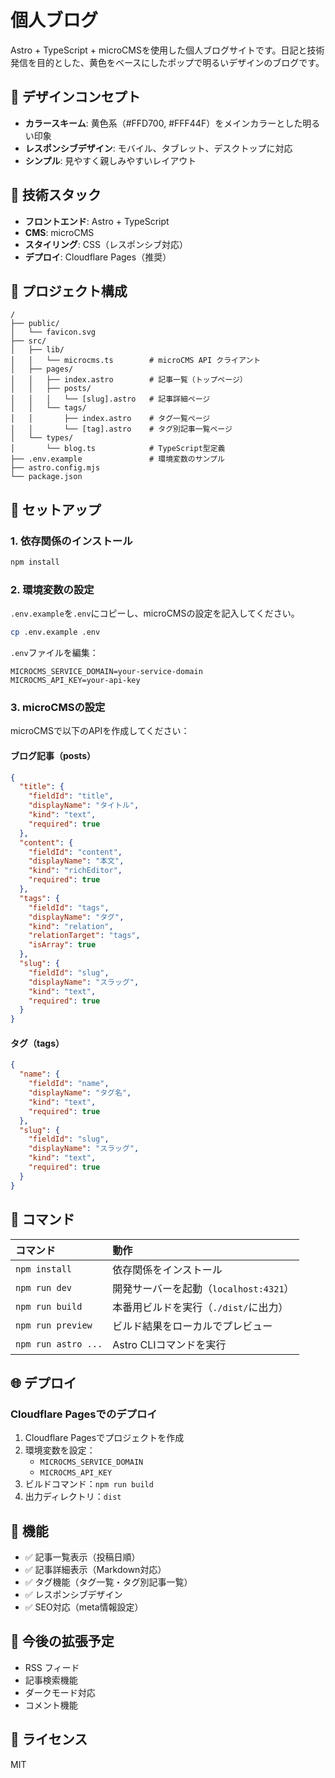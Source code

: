 # 個人ブログ

Astro + TypeScript + microCMSを使用した個人ブログサイトです。日記と技術発信を目的とした、黄色をベースにしたポップで明るいデザインのブログです。

## 🎨 デザインコンセプト

- **カラースキーム**: 黄色系（#FFD700, #FFF44F）をメインカラーとした明るい印象
- **レスポンシブデザイン**: モバイル、タブレット、デスクトップに対応
- **シンプル**: 見やすく親しみやすいレイアウト

## 🚀 技術スタック

- **フロントエンド**: Astro + TypeScript
- **CMS**: microCMS
- **スタイリング**: CSS（レスポンシブ対応）
- **デプロイ**: Cloudflare Pages（推奨）

## 📁 プロジェクト構成

```text
/
├── public/
│   └── favicon.svg
├── src/
│   ├── lib/
│   │   └── microcms.ts        # microCMS API クライアント
│   ├── pages/
│   │   ├── index.astro        # 記事一覧（トップページ）
│   │   ├── posts/
│   │   │   └── [slug].astro   # 記事詳細ページ
│   │   └── tags/
│   │       ├── index.astro    # タグ一覧ページ
│   │       └── [tag].astro    # タグ別記事一覧ページ
│   └── types/
│       └── blog.ts            # TypeScript型定義
├── .env.example               # 環境変数のサンプル
├── astro.config.mjs
└── package.json
```

## 🔧 セットアップ

### 1. 依存関係のインストール

```bash
npm install
```

### 2. 環境変数の設定

`.env.example`を`.env`にコピーし、microCMSの設定を記入してください。

```bash
cp .env.example .env
```

`.env`ファイルを編集：

```env
MICROCMS_SERVICE_DOMAIN=your-service-domain
MICROCMS_API_KEY=your-api-key
```

### 3. microCMSの設定

microCMSで以下のAPIを作成してください：

#### ブログ記事（posts）

```json
{
  "title": {
    "fieldId": "title",
    "displayName": "タイトル",
    "kind": "text",
    "required": true
  },
  "content": {
    "fieldId": "content",
    "displayName": "本文",
    "kind": "richEditor",
    "required": true
  },
  "tags": {
    "fieldId": "tags",
    "displayName": "タグ",
    "kind": "relation",
    "relationTarget": "tags",
    "isArray": true
  },
  "slug": {
    "fieldId": "slug",
    "displayName": "スラッグ",
    "kind": "text",
    "required": true
  }
}
```

#### タグ（tags）

```json
{
  "name": {
    "fieldId": "name",
    "displayName": "タグ名",
    "kind": "text",
    "required": true
  },
  "slug": {
    "fieldId": "slug",
    "displayName": "スラッグ",
    "kind": "text",
    "required": true
  }
}
```

## 🧞 コマンド

| コマンド | 動作 |
| :--- | :--- |
| `npm install` | 依存関係をインストール |
| `npm run dev` | 開発サーバーを起動（`localhost:4321`） |
| `npm run build` | 本番用ビルドを実行（`./dist/`に出力） |
| `npm run preview` | ビルド結果をローカルでプレビュー |
| `npm run astro ...` | Astro CLIコマンドを実行 |

## 🌐 デプロイ

### Cloudflare Pagesでのデプロイ

1. Cloudflare Pagesでプロジェクトを作成
2. 環境変数を設定：
   - `MICROCMS_SERVICE_DOMAIN`
   - `MICROCMS_API_KEY`
3. ビルドコマンド：`npm run build`
4. 出力ディレクトリ：`dist`

## 📝 機能

- ✅ 記事一覧表示（投稿日順）
- ✅ 記事詳細表示（Markdown対応）
- ✅ タグ機能（タグ一覧・タグ別記事一覧）
- ✅ レスポンシブデザイン
- ✅ SEO対応（meta情報設定）

## 🎯 今後の拡張予定

- RSS フィード
- 記事検索機能
- ダークモード対応
- コメント機能

## 📄 ライセンス

MIT

